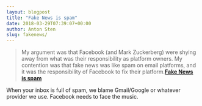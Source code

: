 ```yaml
---
layout: blogpost
title: "Fake News is spam"
date: 2018-03-29T07:39:07+00:00
author: Anton Sten
slug: fakenews/
---
```


>My argument was that Facebook (and Mark Zuckerberg) were shying away from what was their responsibility as platform owners. My contention was that fake news was like spam on email platforms, and it was the responsibility of Facebook to fix their platform.**[Fake News is spam](https://om.co/2018/03/26/fake-news-is-spam/)**

When your inbox is full of spam, we blame Gmail/Google or whatever provider we use. Facebook needs to face the music. 
